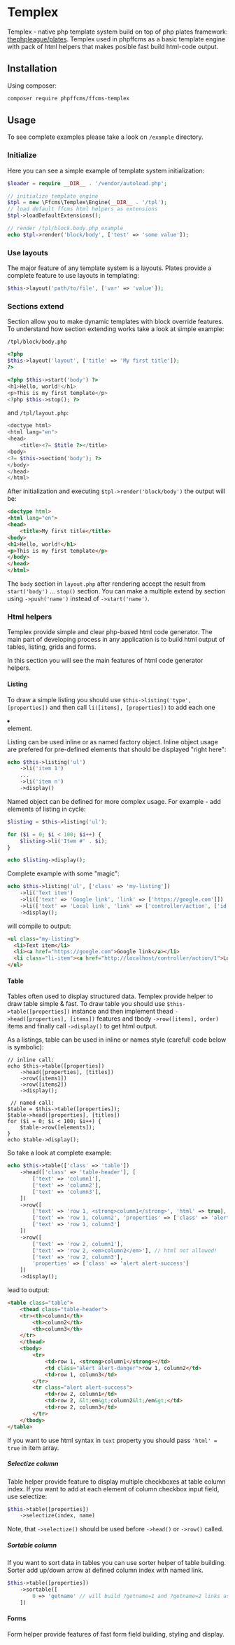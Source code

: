 # Templex
Templex - native php template system build on top of php plates framework: [thephpleague/plates](https://github.com/thephpleague/plates). Templex used in phpffcms as a basic template engine with pack of html helpers that makes posible fast build html-code output.

## Installation
Using composer: 
```bash
composer require phpffcms/ffcms-templex
```
## Usage
To see complete examples please take a look on ```/example``` directory. 

### Initialize
Here you can see a simple example of template system initialization:
```php
$loader = require __DIR__ . '/vendor/autoload.php';

// initialize template engine
$tpl = new \Ffcms\Templex\Engine(__DIR__ . '/tpl');
// load default ffcms html helpers as extensions
$tpl->loadDefaultExtensions();

// render /tpl/block.body.php example
echo $tpl->render('block/body', ['test' => 'some value']);
```

### Use layouts
The major feature of any template system is a layouts. Plates provide a complete feature to use layouts in templating:
```php
$this->layout('path/to/file', ['var' => 'value']);
```

### Sections extend
Section allow you to make dynamic templates with block override features. To understand how section extending works take a look at simple example:

```/tpl/block/body.php```
```php
<?php
$this->layout('layout', ['title' => 'My first title']);
?>

<?php $this->start('body') ?>
<h1>Hello, world!</h1>
<p>This is my first template</p>
<?php $this->stop(); ?>
```
and ```/tpl/layout.php```:
```php
<doctype html>
<html lang="en">
<head>
    <title><?= $title ?></title>
<body>
<?= $this->section('body'); ?>
</body>
</head>
</html>
```
After initialization and executing ```$tpl->render('block/body')``` the output will be:
```html
<doctype html>
<html lang="en">
<head>
    <title>My first title</title>
<body>
<h1>Hello, world!</h1>
<p>This is my first template</p>
</body>
</head>
</html>
```
The ```body``` section in ```layout.php``` after rendering accept the result from ```start('body')``` ... ```stop()``` section. You can make a multiple extend by section using ```->push('name')``` instead of ```->start('name')```.

### Html helpers
Templex provide simple and clear php-based html code generator. The main part of developing process in any application is to build html output of tables, listing, grids and forms.

In this section you will see the main features of html code generator helpers. 

#### Listing
To draw a simple listing you should use ```$this->listing('type', [properties])``` and then call ```li([items], [properties])``` to add each one <li></li> element. 

Listing can be used inline or as named factory object. Inline object usage are prefered for pre-defined elements that should be displayed "right here":
```php
echo $this->listing('ul')
    ->li('item 1')
    ...
    ->li('item n')
    ->display()
```
Named object can be defined for more complex usage. For example - add elements of listing in cycle:
```php
$listing = $this->listing('ul');

for ($i = 0; $i < 100; $i++) {
    $listing->li('Item #' . $i);
}

echo $listing->display();
```

Complete example with some "magic":
```php
echo $this->listing('ul', ['class' => 'my-listing'])
    ->li('Text item')
    ->li(['text' => 'Google link', 'link' => ['https://google.com']])
    ->li(['text' => 'Local link', 'link' => ['controller/action', ['id' => 1]], 'properties' => ['class' => 'li-item']])
    ->display();
````
will compile to output:
```html
<ul class="my-listing">
  <li>Text item</li>
  <li><a href="https://google.com">Google link</a></li>
  <li class="li-item"><a href="http://localhost/controller/action/1">Local link</a></li>
</ul>
```

#### Table
Tables often used to display structured data. Templex provide helper to draw table simple & fast. To draw table you should use ``$this->table([properties])`` instance and then implement thead ``->head([properties], [items])`` features and tbody ``->row([items], order)`` items and finally call ``->display()`` to get html output.

As a listings, table can be used in inline or names style (careful! code below is symbolic):
```
// inline call:
echo $this->table([properties])
    ->head([properties], [titles])
    ->row([items1])
    ->row([items2])
    ->display();
    
 // named call:
$table = $this->table([properties]);
$table->head([properties], [titles])
for ($i = 0; $i < 100; $i++) {
    $table->row([elements]);
}
echo $table->display();
```

So take a look at complete example:
```php
echo $this->table(['class' => 'table'])
    ->head(['class' => 'table-header'], [
        ['text' => 'column1'],
        ['text' => 'column2'],
        ['text' => 'column3'],
    ])
    ->row([
        ['text' => 'row 1, <strong>column1</strong>', 'html' => true], // html allowed
        ['text' => 'row 1, column2', 'properties' => ['class' => 'alert alert-danger']],
        ['text' => 'row 1, column3']
    ])
    ->row([
        ['text' => 'row 2, column1'],
        ['text' => 'row 2, <em>column2</em>'], // html not allowed!
        ['text' => 'row 2, column3'],
        'properties' => ['class' => 'alert alert-success']
    ])
    ->display();
```
lead to output:
```html
<table class="table">
    <thead class="table-header">
    <tr><th>column1</th>
        <th>column2</th>
        <th>column3</th>
    </tr>
    </thead>
    <tbody>
        <tr>
            <td>row 1, <strong>column1</strong></td>
            <td class="alert alert-danger">row 1, column2</td>
            <td>row 1, column3</td>
        </tr>
        <tr class="alert alert-success">
            <td>row 2, column1</td>
            <td>row 2, &lt;em&gt;column2&lt;/em&gt;</td>
            <td>row 2, column3</td>
        </tr>
    </tbody>
</table>   
```
If you want to use html syntax in ``text`` property you should pass ```'html' = true``` in item array.
##### Selectize column
Table helper provide feature to display multiple checkboxes at table column index. If you want to add at each element of column checkbox input field, use selectize:
```php
$this->table([properties])
    ->selectize(index, name)
```
Note, that ```->selectize()``` should be used before ```->head()``` or ```->row()``` called. 



##### Sortable column
If you want to sort data in tables you can use sorter helper of table building. Sorter add up/down arrow at defined column index with named link. 
```php
$this->table([properties])
    ->sortable([
        0 => 'getname' // will build ?getname=1 and ?getname=2 links as asc/desc sorting query
    ])
```

#### Forms
Form helper provide features of fast form field building, styling and display. 
